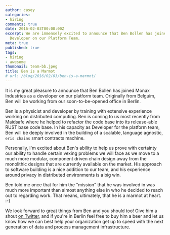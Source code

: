 ```yaml
---
author: casey
categories:
- hiring
comments: true
date: 2016-02-03T00:00:00Z
excerpt: We are immensely excited to announce that Ben Bollen has joined Monax as a
  Developer on our Platform Team.
meta: true
published: true
tags:
- hiring
- awesome
thumbnail: team-bb.jpeg
title: Ben is a Marmot
# url: /blog/2016/02/03/ben-is-a-marmot/
---
```


It is my great pleasure to announce that Ben Bollen has joined Monax Industries as a developer on our platform team. Originally from Belguim, Ben will be working from our soon-to-be-opened office in Berlin.

Ben is a physicist and developer by training with extensive experience working on distributed computing. Ben is coming to us most recently from Maidsafe where he helped to refactor the code base into its release-able RUST base code base. In his capacity as Developer for the platform team, Ben will be deeply involved in the building of a scalable, language agnostic, `eris chains` smart contracts machine.

Personally, I'm excited about Ben's ability to help us prove with certainty our ability to handle certain vexing problems we will face as we move to a much more modular, component driven chain design away from the monolithic designs that are currently available on the market. His approach to software building is a nice addition to our team, and his experience around privacy in distributed environments is a big win.

Ben told me once that for him the "mission" that he was involved in was much more important than almost anything else in who he decided to reach out to regarding work. That means, ultimately, that he is a marmot at heart. :-)

We look forward to great things from Ben and you should too! Give him a shout [on Twitter](https://twitter.com/benjaminbollen), and if you're in Berlin feel free to buy him a beer and let us know how we can best help your organization get up to speed with the next generation of data and process management infrastructure.
